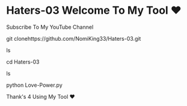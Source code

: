 # Haters-03        Welcome To My Tool ❤


Subscribe To My YouTube Channel 


git clonehttps://github.com/NomiKing33/Haters-03.git


ls

cd Haters-03

ls

python Love-Power.py


Thank's 4 Using My Tool ❤
